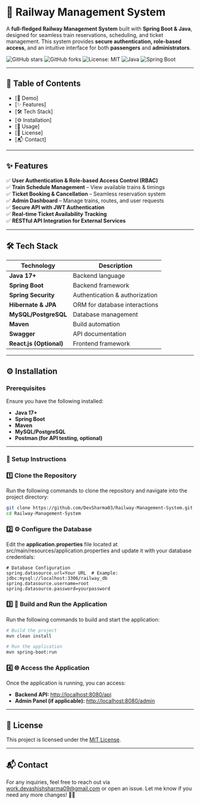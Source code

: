 # 🚆 Railway Management System

A **full-fledged Railway Management System** built with **Spring Boot & Java**, designed for seamless train reservations, scheduling, and ticket management. This system provides **secure authentication, role-based access**, and an intuitive interface for both **passengers** and **administrators**.  

![GitHub stars](https://img.shields.io/github/stars/DevSharma03/Railway-Management-System?style=social)
![GitHub forks](https://img.shields.io/github/forks/DevSharma03/Railway-Management-System?style=social)
![License: MIT](https://img.shields.io/badge/License-MIT-yellow.svg)
![Java](https://img.shields.io/badge/Java-17-blue?logo=java)
![Spring Boot](https://img.shields.io/badge/Spring%20Boot-2.7.3-green?logo=spring)

---

## 📑 Table of Contents
- [🚀 Demo]
- [✨ Features]
- [🛠 Tech Stack]
- [⚙️ Installation]
- [🎯 Usage]
- [📜 License]
- [📬 Contact]

---


## ✨ Features

✅ **User Authentication & Role-based Access Control (RBAC)**  
✅ **Train Schedule Management** – View available trains & timings  
✅ **Ticket Booking & Cancellation** – Seamless reservation system  
✅ **Admin Dashboard** – Manage trains, routes, and user requests  
✅ **Secure API with JWT Authentication**  
✅ **Real-time Ticket Availability Tracking**  
✅ **RESTful API Integration for External Services**  

---

## 🛠 Tech Stack

| Technology | Description |
|------------|------------|
| **Java 17+** | Backend language |
| **Spring Boot** | Backend framework |
| **Spring Security** | Authentication & authorization |
| **Hibernate & JPA** | ORM for database interactions |
| **MySQL/PostgreSQL** | Database management |
| **Maven** | Build automation |
| **Swagger** | API documentation |
| **React.js (Optional)** | Frontend framework |

---

## ⚙️ Installation

### **Prerequisites**
Ensure you have the following installed:

- **Java 17+**
- **Spring Boot**
- **Maven**
- **MySQL/PostgreSQL**
- **Postman (for API testing, optional)**

---

### 🔧 Setup Instructions

### 1️⃣ Clone the Repository  
Run the following commands to clone the repository and navigate into the project directory:  
```bash
git clone https://github.com/DevSharma03/Railway-Management-System.git
cd Railway-Management-System
```


### 2️⃣ ⚙️ Configure the Database  
Edit the **application.properties** file located at src/main/resources/application.properties and update it with your database credentials:  
```properties
# Database Configuration
spring.datasource.url=Your URL  # Example: jdbc:mysql://localhost:3306/railway_db
spring.datasource.username=root
spring.datasource.password=yourpassword
```


### 3️⃣ 🚀 Build and Run the Application
Run the following commands to build and start the application:
```bash
# Build the project
mvn clean install

# Run the application
mvn spring-boot:run
```


### 4️⃣ 🌐 Access the Application
Once the application is running, you can access:
- **Backend API:** [http://localhost:8080/api](http://localhost:8080/api)  
- **Admin Panel (if applicable):** [http://localhost:8080/admin](http://localhost:8080/admin)

---

## 📜 License
This project is licensed under the [MIT License](LICENSE).

---

## 📬 Contact
For any inquiries, feel free to reach out via work.devashishsharma09@gmail.com or open an issue. 
Let me know if you need any more changes! 🚀😊
